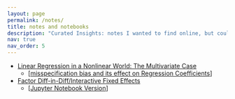 ```yaml
---
layout: page
permalink: /notes/
title: notes and notebooks 
description: "Curated Insights: notes I wanted to find online, but couldn't" 
nav: true
nav_order: 5
---
```


- [Linear Regression in a Nonlinear World: The Multivariate Case](/assets/pdfs/yitzhakiMultivarite05272023.pdf) 
    - [[misspecification bias and its effect on Regression Coefficients](/assets/notebooks/GeneralizedYitzhakiExamples.ipynb)]
- [Factor Diff-in-Diff/Interactive Fixed Effects](/assets/notebooks/FactorDiff-in-Diff.ipynb) 
    - [[Jupyter Notebook Version](/assets/notebooks/FactorDiff-in-Diff.ipynb)]

